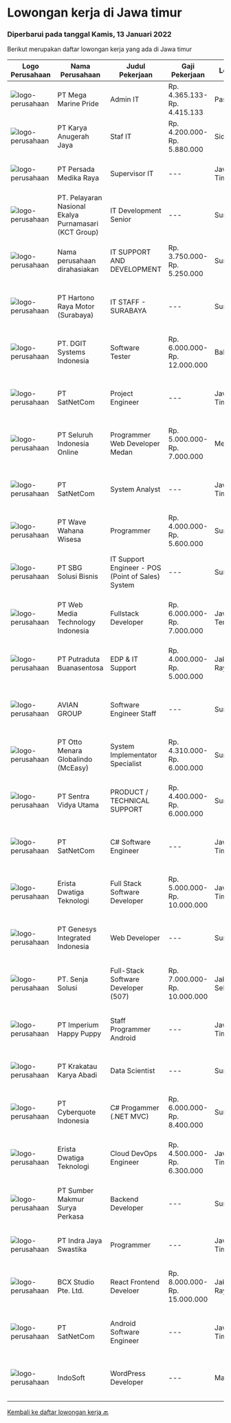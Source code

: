 
  # Lowongan kerja di Jawa timur

  ### Diperbarui pada tanggal Kamis, 13 Januari 2022

  Berikut merupakan daftar lowongan kerja yang ada di Jawa timur

  |Logo Perusahaan | Nama Perusahaan | Judul Pekerjaan | Gaji Pekerjaan | Lokasi | Deskripsi | Tanggal diunggah | Pranala |
  | -------------- | --------------- | --------------- | --------- | --------- | -------------- | ------- | ----------- |
  |![logo-perusahaan](https://image-service-cdn.seek.com.au/c2d1b10e65f5a153629011d5886a8b3d0e1913fb/ee4dce1061f3f616224767ad58cb2fc751b8d2dc)|PT Mega Marine Pride|Admin IT|Rp. 4.365.133-Rp. 4.415.133|Pasuruan|Tugas Pokok Melakukan penyediaan pelayanan administrasi IT dari Departmen IT dan Departmen lain. Memelihara dan memproses dokumen IT Menyusun berbagai...|Rabu, 12 Januari 2022|https://www.jobstreet.co.id/id/job/admin-it-3753561?token=0~af0b9a9f-97be-4d69-b2de-63a5594f00d6&sectionRank=1&jobId=jobstreet-id-job-3753561|
|![logo-perusahaan](https://image-service-cdn.seek.com.au/8e9c4a008e6a983b61e82a2c06435edd46eaafbc/ee4dce1061f3f616224767ad58cb2fc751b8d2dc)|PT Karya Anugerah Jaya|Staf IT|Rp. 4.200.000-Rp. 5.880.000|Sidoarjo|1. Menguasai pengetahuan tentang Hardware, Software, Network,Troubleshooting, Mikrotik dan terbiasa menangani hal-hal yang berhubungan dengan IT...|Selasa, 11 Januari 2022|https://www.jobstreet.co.id/id/job/staf-it-3750365?token=0~af0b9a9f-97be-4d69-b2de-63a5594f00d6&sectionRank=2&jobId=jobstreet-id-job-3750365|
|![logo-perusahaan](https://image-service-cdn.seek.com.au/44797adca6dd0b0d266908393cf9b79b12233b23/ee4dce1061f3f616224767ad58cb2fc751b8d2dc)|PT Persada Medika Raya|Supervisor IT|---|Jawa Timur|Kualifikasi : Pendidikan minimal S1 Teknik Informatika / S1 Teknik Komputer  Memiliki kemampuan Integrasi Sistem Manajemen Risiko IT, Strategi...|Selasa, 11 Januari 2022|https://www.jobstreet.co.id/id/job/supervisor-it-3751735?token=0~af0b9a9f-97be-4d69-b2de-63a5594f00d6&sectionRank=3&jobId=jobstreet-id-job-3751735|
|![logo-perusahaan](https://image-service-cdn.seek.com.au/726d561e3efc90ef3d08037895d2780ef96d3877/ee4dce1061f3f616224767ad58cb2fc751b8d2dc)|PT. Pelayaran Nasional Ekalya Purnamasari (KCT Group)|IT Development Senior|---|Surabaya|Pendidikan minimal S1 Sistem Informasi, Teknik Informatika dan Teknik Komputer Memiliki 3 tahun pengalaman dalam Web Programmer Mendukung pembuatan...|Rabu, 12 Januari 2022|https://www.jobstreet.co.id/id/job/it-development-senior-3734958?token=0~af0b9a9f-97be-4d69-b2de-63a5594f00d6&sectionRank=4&jobId=jobstreet-id-job-3734958|
|![logo-perusahaan](https://us.123rf.com/450wm/pavelstasevich/pavelstasevich1811/pavelstasevich181101027/112815900-stock-vector-no-image-available-icon-flat-vector.jpg?ver=6)|Nama perusahaan dirahasiakan|IT SUPPORT AND DEVELOPMENT|Rp. 3.750.000-Rp. 5.250.000|Surabaya|Minimal telah menempuh pendidikan D3 jurusan IT/Teknik Informatika Memiliki pengalaman dibidang yang sama minimal 1 tahun Mampu melakukan technical...|Selasa, 11 Januari 2022|https://www.jobstreet.co.id/id/job/it-support-and-development-3751712?token=0~af0b9a9f-97be-4d69-b2de-63a5594f00d6&sectionRank=5&jobId=jobstreet-id-job-3751712|
|![logo-perusahaan](https://image-service-cdn.seek.com.au/9dfd4547649eba30786a47165c757a3521c311b3/ee4dce1061f3f616224767ad58cb2fc751b8d2dc)|PT Hartono Raya Motor (Surabaya)|IT STAFF - SURABAYA|---|Surabaya|PT HARTONO RAYA MOTOR GROUPAuthorized Mercedes-Benz Dealer Membutuhkan tenaga profesional yang dinamis &amp; bermotivasi kerja tinggi untuk posisi...|Selasa, 11 Januari 2022|https://www.jobstreet.co.id/id/job/it-staff-surabaya-3750280?token=0~af0b9a9f-97be-4d69-b2de-63a5594f00d6&sectionRank=6&jobId=jobstreet-id-job-3750280|
|![logo-perusahaan](https://image-service-cdn.seek.com.au/86a88c2f6d7d45552583132278caf70ef23e7608/ee4dce1061f3f616224767ad58cb2fc751b8d2dc)|PT. DGIT Systems Indonesia|Software Tester|Rp. 6.000.000-Rp. 12.000.000|Bali|We believe work should be a fun development journey but the challenging one! Our great teams will support you to achieve that and delivering great...|Rabu, 12 Januari 2022|https://www.jobstreet.co.id/id/job/software-tester-3752740?token=0~af0b9a9f-97be-4d69-b2de-63a5594f00d6&sectionRank=7&jobId=jobstreet-id-job-3752740|
|![logo-perusahaan](https://image-service-cdn.seek.com.au/6108f58b8d52b8e5523830ee4b11d6074377e515/ee4dce1061f3f616224767ad58cb2fc751b8d2dc)|PT SatNetCom|Project Engineer|---|Jawa Timur|Skills: Good Knowledge about IT System Good Knowledge of wire/wireless computer networking Good Knowledge about Electronic and Electrical System Good...|Rabu, 12 Januari 2022|https://www.jobstreet.co.id/id/job/project-engineer-3739925?token=0~af0b9a9f-97be-4d69-b2de-63a5594f00d6&sectionRank=8&jobId=jobstreet-id-job-3739925|
|![logo-perusahaan](https://image-service-cdn.seek.com.au/c768f0670f8f8212da7de609b6af9d0b2e5134cc/ee4dce1061f3f616224767ad58cb2fc751b8d2dc)|PT Seluruh Indonesia Online|Programmer Web Developer Medan|Rp. 5.000.000-Rp. 7.000.000|Medan|# Paham php dan web development# Memiliki Team work effort# Kami memberikan benefit saham (esop) di perusahaan kami untuk kandidat yang tepat#...|Rabu, 12 Januari 2022|https://www.jobstreet.co.id/id/job/programmer-web-developer-medan-3753372?token=0~af0b9a9f-97be-4d69-b2de-63a5594f00d6&sectionRank=9&jobId=jobstreet-id-job-3753372|
|![logo-perusahaan](https://image-service-cdn.seek.com.au/6108f58b8d52b8e5523830ee4b11d6074377e515/ee4dce1061f3f616224767ad58cb2fc751b8d2dc)|PT SatNetCom|System Analyst|---|Jawa Timur|Skills Good in English written, reading and speaking Proficient in One or more Programming Language (ex. C#, VB.Net, Python) Strong understanding of...|Rabu, 12 Januari 2022|https://www.jobstreet.co.id/id/job/system-analyst-3739878?token=0~af0b9a9f-97be-4d69-b2de-63a5594f00d6&sectionRank=10&jobId=jobstreet-id-job-3739878|
|![logo-perusahaan](https://image-service-cdn.seek.com.au/81f99fd5b5c717f60e3eba00fe7ce9c269be7dbb/ee4dce1061f3f616224767ad58cb2fc751b8d2dc)|PT Wave Wahana Wisesa|Programmer|Rp. 4.000.000-Rp. 5.600.000|Surabaya|Kandidat harus memiliki setidaknya Gelar Sarjana, Gelar Pasca Sarjana di Ilmu Komputer/Teknologi Informasi atau setara. Bahasa yang harus dimiliki:...|Rabu, 12 Januari 2022|https://www.jobstreet.co.id/id/job/programmer-3739978?token=0~af0b9a9f-97be-4d69-b2de-63a5594f00d6&sectionRank=11&jobId=jobstreet-id-job-3739978|
|![logo-perusahaan](https://image-service-cdn.seek.com.au/18831b11280873f99b46a30b3c5f76b87c1feed3/ee4dce1061f3f616224767ad58cb2fc751b8d2dc)|PT SBG Solusi Bisnis|IT Support Engineer - POS (Point of Sales) System|---|Surabaya|Responsibilities: Communicate with customers through various channels. Support basic incidents and customer inquiries for the POS (Point of Sales)...|Selasa, 11 Januari 2022|https://www.jobstreet.co.id/id/job/it-support-engineer-pos-point-of-sales-system-3751625?token=0~af0b9a9f-97be-4d69-b2de-63a5594f00d6&sectionRank=12&jobId=jobstreet-id-job-3751625|
|![logo-perusahaan](https://image-service-cdn.seek.com.au/fe6569d61098f35222743f282f496686f78aefd7/ee4dce1061f3f616224767ad58cb2fc751b8d2dc)|PT Web Media Technology Indonesia|Fullstack Developer|Rp. 6.000.000-Rp. 7.000.000|Jawa Tengah|We are Niagahoster, a tech company based in Yogyakarta that provides web-hosting services. To make Niagahoster web and products are packed with...|Selasa, 11 Januari 2022|https://www.jobstreet.co.id/id/job/fullstack-developer-3750672?token=0~af0b9a9f-97be-4d69-b2de-63a5594f00d6&sectionRank=13&jobId=jobstreet-id-job-3750672|
|![logo-perusahaan](https://image-service-cdn.seek.com.au/8b94f8a20d82a11b5cdc2578f20acd3660dd00ee/ee4dce1061f3f616224767ad58cb2fc751b8d2dc)|PT Putraduta Buanasentosa|EDP & IT Support|Rp. 4.000.000-Rp. 5.000.000|Jakarta Raya|Kualifikasi:• Usia maksimal 30 tahun.• Pendidikan S1 IT/Sejenisnya.• Berpengalaman sebagai minimal 3 tahun di bidang EDP.• Paham dan terbiasa...|Jumat, 07 Januari 2022|https://www.jobstreet.co.id/id/job/edp-it-support-3746575?token=0~af0b9a9f-97be-4d69-b2de-63a5594f00d6&sectionRank=14&jobId=jobstreet-id-job-3746575|
|![logo-perusahaan](https://image-service-cdn.seek.com.au/f8a8d53753f1e7bcab1bffffcb279365e54eecfd/ee4dce1061f3f616224767ad58cb2fc751b8d2dc)|AVIAN GROUP|Software Engineer Staff|---|Surabaya|Pendidikan min S1 Informatika Memahami laravel, bootstrap, jquery, vb, phyton dan ms. office (terutama excel) Memiliki pengalaman min 1 tahun di...|Rabu, 12 Januari 2022|https://www.jobstreet.co.id/id/job/software-engineer-staff-3752136?token=0~af0b9a9f-97be-4d69-b2de-63a5594f00d6&sectionRank=15&jobId=jobstreet-id-job-3752136|
|![logo-perusahaan](https://image-service-cdn.seek.com.au/f315f0c605a36ea3a033e6abb5c67515d4b00ff5/ee4dce1061f3f616224767ad58cb2fc751b8d2dc)|PT Otto Menara Globalindo (McEasy)|System Implementator Specialist|Rp. 4.310.000-Rp. 6.000.000|Surabaya|Requirements: Diploma or Bachelor degree in IT/System Information/IT Engineering Experiences 1-3 years in the same field Know all phases of software...|Selasa, 11 Januari 2022|https://www.jobstreet.co.id/id/job/system-implementator-specialist-3751087?token=0~af0b9a9f-97be-4d69-b2de-63a5594f00d6&sectionRank=16&jobId=jobstreet-id-job-3751087|
|![logo-perusahaan](https://image-service-cdn.seek.com.au/89a4b4d8e6af0c01c230c2b1f638fbea996731cb/ee4dce1061f3f616224767ad58cb2fc751b8d2dc)|PT Sentra Vidya Utama|PRODUCT / TECHNICAL SUPPORT|Rp. 4.400.000-Rp. 6.000.000|Surabaya|Melakukan migrasi dan mengevaluasi data Membuat report hasil analisa dan hasil migrasi data Melakukan instalasi/setting aplikasi Melakukan analisa...|Senin, 10 Januari 2022|https://www.jobstreet.co.id/id/job/product-technical-support-3749107?token=0~af0b9a9f-97be-4d69-b2de-63a5594f00d6&sectionRank=17&jobId=jobstreet-id-job-3749107|
|![logo-perusahaan](https://image-service-cdn.seek.com.au/6108f58b8d52b8e5523830ee4b11d6074377e515/ee4dce1061f3f616224767ad58cb2fc751b8d2dc)|PT SatNetCom|C# Software Engineer|---|Jawa Timur|Skills: Good in English written, reading and speaking Proficient in C# Windows Desktop application development (Not Web Application) with good...|Rabu, 12 Januari 2022|https://www.jobstreet.co.id/id/job/c-software-engineer-3739936?token=0~af0b9a9f-97be-4d69-b2de-63a5594f00d6&sectionRank=18&jobId=jobstreet-id-job-3739936|
|![logo-perusahaan](https://image-service-cdn.seek.com.au/da47b157d5dd781beafe4e7484c6158933b41d3a/ee4dce1061f3f616224767ad58cb2fc751b8d2dc)|Erista Dwatiga Teknologi|Full Stack Software Developer|Rp. 5.000.000-Rp. 10.000.000|Jawa Timur|Senior Software DeveloperFull stack developer Menguasai Back-end dan Front-end Berpengalaman minimal 2 tahun: Desain infrastruktur teknologi atau tech...|Rabu, 12 Januari 2022|https://www.jobstreet.co.id/id/job/full-stack-software-developer-3740336?token=0~af0b9a9f-97be-4d69-b2de-63a5594f00d6&sectionRank=19&jobId=jobstreet-id-job-3740336|
|![logo-perusahaan](https://image-service-cdn.seek.com.au/31b1523df6115d42e482e2f14e8bcd6489389a57/ee4dce1061f3f616224767ad58cb2fc751b8d2dc)|PT Genesys Integrated Indonesia|Web Developer|---|Surabaya|Job Description This position is suitable for someone that love being a web developer and looking for exciting challenge. The successful candidate...|Rabu, 12 Januari 2022|https://www.jobstreet.co.id/id/job/web-developer-3753292?token=0~af0b9a9f-97be-4d69-b2de-63a5594f00d6&sectionRank=20&jobId=jobstreet-id-job-3753292|
|![logo-perusahaan](https://image-service-cdn.seek.com.au/99211460ddfbe1ca45d1083d5ea115d6020bae3c/ee4dce1061f3f616224767ad58cb2fc751b8d2dc)|PT. Senja Solusi|Full-Stack Software Developer (507)|Rp. 7.000.000-Rp. 10.000.000|Jakarta Selatan|ABOUT THE ROLEWe are seeking driven and motivated Full-stack Software Developers to join our dedicated and successful Software Development team. Our...|Rabu, 12 Januari 2022|https://www.jobstreet.co.id/id/job/full-stack-software-developer-507-3739179?token=0~af0b9a9f-97be-4d69-b2de-63a5594f00d6&sectionRank=21&jobId=jobstreet-id-job-3739179|
|![logo-perusahaan](https://image-service-cdn.seek.com.au/b42b7e42d48a26da3e82e815f36c761aaff2934f/ee4dce1061f3f616224767ad58cb2fc751b8d2dc)|PT Imperium Happy Puppy|Staff Programmer Android|---|Jawa Timur|STAFF PROGRAMMER ANDROIDTANGGUNG JAWAB : Menguasai Analisa dan Logika Pemrograman. Sanggup bekerja sama dalam tim dan di bawah koordinasi. Paham dan...|Selasa, 11 Januari 2022|https://www.jobstreet.co.id/id/job/staff-programmer-android-3732104?token=0~af0b9a9f-97be-4d69-b2de-63a5594f00d6&sectionRank=22&jobId=jobstreet-id-job-3732104|
|![logo-perusahaan](https://image-service-cdn.seek.com.au/0f7dc57e1ffcc42efda4e322d5dda4397791f564/ee4dce1061f3f616224767ad58cb2fc751b8d2dc)|PT Krakatau Karya Abadi|Data Scientist|---|Surabaya|Job Description: Iteratively selecting features, building and optimizing classifiers using machine learning techniques Processing, cleansing, and...|Selasa, 11 Januari 2022|https://www.jobstreet.co.id/id/job/data-scientist-3752088?token=0~af0b9a9f-97be-4d69-b2de-63a5594f00d6&sectionRank=23&jobId=jobstreet-id-job-3752088|
|![logo-perusahaan](https://image-service-cdn.seek.com.au/1d77956725898595a8f1d53dcedfb7b7862dfb57/ee4dce1061f3f616224767ad58cb2fc751b8d2dc)|PT Cyberquote Indonesia|C# Progammer (.NET MVC)|Rp. 6.000.000-Rp. 8.400.000|Surabaya|Requirements: Masters/Bachelor Degree/Diploma Qualification in Computer Science or relateddiscipline. Preferably 3-...|Rabu, 12 Januari 2022|https://www.jobstreet.co.id/id/job/c-progammer-net-mvc-3752581?token=0~af0b9a9f-97be-4d69-b2de-63a5594f00d6&sectionRank=24&jobId=jobstreet-id-job-3752581|
|![logo-perusahaan](https://image-service-cdn.seek.com.au/da47b157d5dd781beafe4e7484c6158933b41d3a/ee4dce1061f3f616224767ad58cb2fc751b8d2dc)|Erista Dwatiga Teknologi|Cloud DevOps Engineer|Rp. 4.500.000-Rp. 6.300.000|Jawa Timur|At least 1 Year(s) of working experience in the related field is required for this position At least bachelor's degree in related field Day to day:...|Rabu, 12 Januari 2022|https://www.jobstreet.co.id/id/job/cloud-devops-engineer-3740373?token=0~af0b9a9f-97be-4d69-b2de-63a5594f00d6&sectionRank=25&jobId=jobstreet-id-job-3740373|
|![logo-perusahaan](https://image-service-cdn.seek.com.au/2bb020942b57424abf5747dd3e479a3482b19d4b/ee4dce1061f3f616224767ad58cb2fc751b8d2dc)|PT Sumber Makmur Surya Perkasa|Backend Developer|---|Surabaya|Who are we looking for?Have you ever thought of being part of an agile team that builds a technology that provides an innovative way for people to buy...|Rabu, 12 Januari 2022|https://www.jobstreet.co.id/id/job/backend-developer-3739785?token=0~af0b9a9f-97be-4d69-b2de-63a5594f00d6&sectionRank=26&jobId=jobstreet-id-job-3739785|
|![logo-perusahaan](https://image-service-cdn.seek.com.au/ed84d33ff324d4bfee3509202c54ba60cf76f3b9/ee4dce1061f3f616224767ad58cb2fc751b8d2dc)|PT Indra Jaya Swastika|Programmer|---|Jawa Timur|Job Responsibilities: Development of web and mobile applications (Android, iOs) &amp; services to provide robust high availability  Full software...|Selasa, 11 Januari 2022|https://www.jobstreet.co.id/id/job/programmer-3733720?token=0~af0b9a9f-97be-4d69-b2de-63a5594f00d6&sectionRank=27&jobId=jobstreet-id-job-3733720|
|![logo-perusahaan](https://image-service-cdn.seek.com.au/9dc643f957063f7dfc2419927346f10a1f36b079/ee4dce1061f3f616224767ad58cb2fc751b8d2dc)|BCX Studio Pte. Ltd.|React Frontend Develoer|Rp. 8.000.000-Rp. 15.000.000|Jakarta Raya|We are building an e-commerce platform for products, services and food ordering to be used by enterprises and SME.Who are we looking for? You have...|Selasa, 11 Januari 2022|https://www.jobstreet.co.id/id/job/react-frontend-develoer-9138261/origin/sg?token=0~af0b9a9f-97be-4d69-b2de-63a5594f00d6&sectionRank=28&jobId=jobstreet-sg-job-9138261|
|![logo-perusahaan](https://image-service-cdn.seek.com.au/6108f58b8d52b8e5523830ee4b11d6074377e515/ee4dce1061f3f616224767ad58cb2fc751b8d2dc)|PT SatNetCom|Android Software Engineer|---|Jawa Timur|Skills: Good in English written, reading and speaking. Proficient in Java and Android with good knowledge for its ecosystems. Strong understanding of...|Rabu, 12 Januari 2022|https://www.jobstreet.co.id/id/job/android-software-engineer-3739869?token=0~af0b9a9f-97be-4d69-b2de-63a5594f00d6&sectionRank=29&jobId=jobstreet-id-job-3739869|
|![logo-perusahaan](https://image-service-cdn.seek.com.au/fbd57a90b36e6d6fe13c8e714c23f2e07616d0cb/ee4dce1061f3f616224767ad58cb2fc751b8d2dc)|IndoSoft|WordPress Developer|---|Malang|We are looking for Word Press Developer (not Word Press installer or just user).Responsibilities Install a standard set of proprietary set of...|Selasa, 11 Januari 2022|https://www.jobstreet.co.id/id/job/wordpress-developer-3732928?token=0~af0b9a9f-97be-4d69-b2de-63a5594f00d6&sectionRank=30&jobId=jobstreet-id-job-3732928|


  [Kembali ke daftar lowongan kerja 🔙](../README.md#daftar-lowongan-kerja)
  